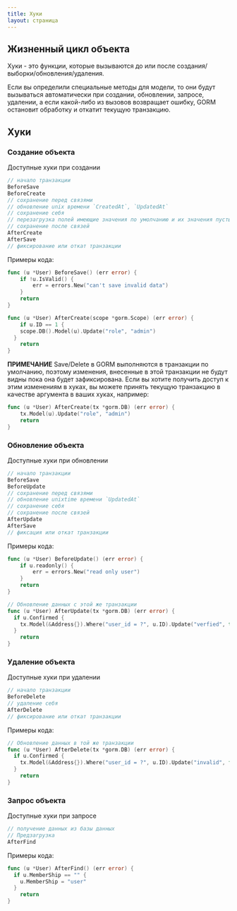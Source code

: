 ```yaml
---
title: Хуки
layout: страница
---
```


## Жизненный цикл объекта

Хуки - это функции, которые вызываются до или после создания/выборки/обновления/удаления.

Если вы определили специальные методы для модели, то они будут вызываться автоматически при создании, обновлении, запросе, удалении, а если какой-либо из вызовов возвращает ошибку, GORM остановит обработку и откатит текущую транзакцию.

## Хуки

### Создание объекта

Доступные хуки при создании

```go
// начало транзакции
BeforeSave
BeforeCreate
// сохранение перед связями
// обновление unix времени `CreatedAt`, `UpdatedAt`
// сохранение себя
// перезагрузка полей имеющие значения по умолчанию и их значения пусты
// сохранение после связей
AfterCreate
AfterSave
// фиксирование или откат транзакции
```

Примеры кода:

```go
func (u *User) BeforeSave() (err error) {
    if !u.IsValid() {
        err = errors.New("can't save invalid data")
    }
    return
}

func (u *User) AfterCreate(scope *gorm.Scope) (err error) {
    if u.ID == 1 {
    scope.DB().Model(u).Update("role", "admin")
  }
    return
}
```

**ПРИМЕЧАНИЕ** Save/Delete в GORM выполняются в транзакции по умолчанию, поэтому изменения, внесенные в этой транзакции не будут видны пока она будет зафиксирована. Если вы хотите получить доступ к этим изменениям в хуках, вы можете принять текущую транзакцию в качестве аргумента в ваших хуках, например:

```go
func (u *User) AfterCreate(tx *gorm.DB) (err error) {
    tx.Model(u).Update("role", "admin")
    return
}
```

### Обновление объекта

Доступные хуки при обновлении

```go
// начало транзакции
BeforeSave
BeforeUpdate
// сохранение перед связями
// обновление unixtime времени `UpdatedAt`
// сохранение себя
// сохранение после связей
AfterUpdate
AfterSave
// фиксация или откат транзакции
```

Примеры кода:

```go
func (u *User) BeforeUpdate() (err error) {
    if u.readonly() {
        err = errors.New("read only user")
    }
    return
}

// Обновление данных с этой же транзакции
func (u *User) AfterUpdate(tx *gorm.DB) (err error) {
  if u.Confirmed {
    tx.Model(&Address{}).Where("user_id = ?", u.ID).Update("verfied", true)
  }
    return
}
```

### Удаление объекта

Доступные хуки при удалении

```go
// начало транзакции
BeforeDelete
// удаление себя
AfterDelete
// фиксирование или откат транзакции
```

Примеры кода:

```go
// Обновление данных в той же транзакции 
func (u *User) AfterDelete(tx *gorm.DB) (err error) {
  if u.Confirmed {
    tx.Model(&Address{}).Where("user_id = ?", u.ID).Update("invalid", false)
  }
    return
}
```

### Запрос объекта

Доступные хуки при запросе

```go
// получение данных из базы данных
// Предзагрузка
AfterFind
```

Примеры кода:

```go
func (u *User) AfterFind() (err error) {
  if u.MemberShip == "" {
    u.MemberShip = "user"
  }
    return
}
```
